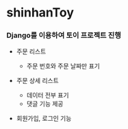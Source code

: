 # shinhanToy

### Django를 이용하여 토이 프로젝트 진행
- 주문 리스트 
  - 주문 번호와 주문 날짜만 표기

- 주문 상세 리스트
  - 데이터 전부 표기
  - 댓글 기능 제공
 
- 회원가입, 로그인 기능